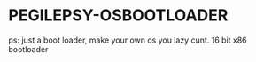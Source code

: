 # PEGILEPSY-OSBOOTLOADER
ps: just a boot loader, make your own os  you lazy cunt. 16 bit x86 bootloader
